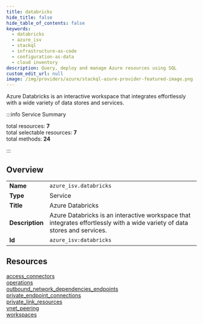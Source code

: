 ```yaml
---
title: databricks
hide_title: false
hide_table_of_contents: false
keywords:
  - databricks
  - azure_isv
  - stackql
  - infrastructure-as-code
  - configuration-as-data
  - cloud inventory
description: Query, deploy and manage Azure resources using SQL
custom_edit_url: null
image: /img/providers/azure/stackql-azure-provider-featured-image.png
---
```


Azure Databricks is an interactive workspace that integrates effortlessly with a wide variety of data stores and services.  
    
:::info Service Summary

<div class="row">
<div class="providerDocColumn">
<span>total resources:&nbsp;<b>7</b></span><br />
<span>total selectable resources:&nbsp;<b>7</b></span><br />
<span>total methods:&nbsp;<b>24</b></span><br />
</div>
</div>

:::

## Overview
<table><tbody>
<tr><td><b>Name</b></td><td><code>azure_isv.databricks</code></td></tr>
<tr><td><b>Type</b></td><td>Service</td></tr>
<tr><td><b>Title</b></td><td>Azure Databricks</td></tr>
<tr><td><b>Description</b></td><td>Azure Databricks is an interactive workspace that integrates effortlessly with a wide variety of data stores and services.</td></tr>
<tr><td><b>Id</b></td><td><code>azure_isv:databricks</code></td></tr>
</tbody></table>

## Resources
<div class="row">
<div class="providerDocColumn">
<a href="/providers/azure_isv/databricks/access_connectors/">access_connectors</a><br />
<a href="/providers/azure_isv/databricks/operations/">operations</a><br />
<a href="/providers/azure_isv/databricks/outbound_network_dependencies_endpoints/">outbound_network_dependencies_endpoints</a><br />
<a href="/providers/azure_isv/databricks/private_endpoint_connections/">private_endpoint_connections</a><br />
</div>
<div class="providerDocColumn">
<a href="/providers/azure_isv/databricks/private_link_resources/">private_link_resources</a><br />
<a href="/providers/azure_isv/databricks/vnet_peering/">vnet_peering</a><br />
<a href="/providers/azure_isv/databricks/workspaces/">workspaces</a><br />
</div>
</div>
